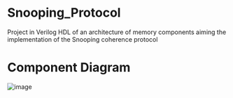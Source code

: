 # Snooping_Protocol
Project in Verilog HDL of an architecture of memory components aiming the implementation of the Snooping coherence protocol

# Component Diagram
![image](https://user-images.githubusercontent.com/110564584/182961823-7b6f6481-0682-4239-97ac-ef1a62fadc51.png)

